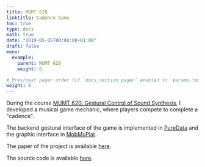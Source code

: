 ```yaml
---
title: MUMT 620
linktitle: Cadence Game
toc: true
type: docs
math: true
date: "2019-05-05T00:00:00+01:00"
draft: false
menu:
  example:
    parent: MUMT 620
    weight: 6

# Prev/next pager order (if `docs_section_pager` enabled in `params.toml`)
weight: 6
---
```


During the course [MUMT 620: Gestural Control of Sound Synthesis](https://www.mcgill.ca/study/2020-2021/courses/mumt-620), I developed a musical game mechanic, where players compete to complete a "cadence".

The backend gestural interface of the game is implemented in [PureData](https://puredata.info/) and the graphic interface in [MobMuPlat](http://danieliglesia.com/mobmuplat/).

The paper of the project is available [here](https://zenodo.org/record/2554665#.X5LY9JpE160).

The source code is available [here](https://github.com/napulen/tictacchord).